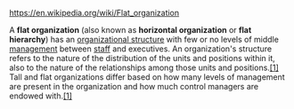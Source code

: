 https://en.wikipedia.org/wiki/Flat_organization

A **flat organization** (also known as **horizontal organization** or **flat hierarchy**) has an [organizational structure](https://en.wikipedia.org/wiki/Organizational_structure "Organizational structure") with few or no levels of middle [management](https://en.wikipedia.org/wiki/Management "Management") between [staff](https://en.wikipedia.org/wiki/Employees "Employees") and executives. An organization's structure refers to the nature of the distribution of the units and positions within it, also to the nature of the relationships among those units and positions.[[1]](https://en.wikipedia.org/wiki/Flat_organization#cite_note-Edwin_E_1972-1) Tall and flat organizations differ based on how many levels of management are present in the organization and how much control managers are endowed with.[[1]](https://en.wikipedia.org/wiki/Flat_organization#cite_note-Edwin_E_1972-1)

